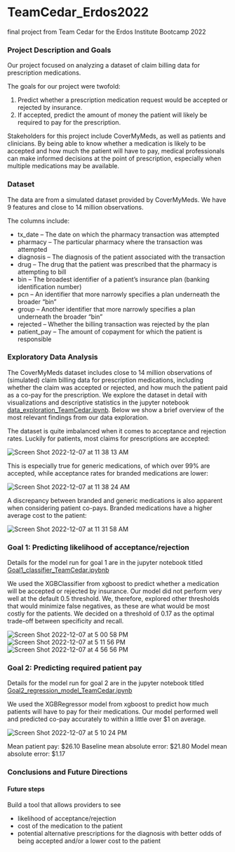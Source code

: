 # TeamCedar_Erdos2022
final project from Team Cedar for the Erdos Institute Bootcamp 2022

### Project Description and Goals

Our project focused on analyzing a dataset of claim billing data for prescription medications. 

The goals for our project were twofold:

1) Predict whether a prescription medication request would be accepted or rejected by insurance.
2) If accepted, predict the amount of money the patient will likely be required to pay for the prescription.

Stakeholders for this project include CoverMyMeds, as well as patients and clinicians. By being able to know whether a medication is likely to be accepted and how much the patient will have to pay, medical professionals can make informed decisions at the point of prescription, especially when multiple medications may be available. 

### Dataset

The data are from a simulated dataset provided by CoverMyMeds. We have 9 features and close to 14 million observations. 

The columns include:
* tx_date – The date on which the pharmacy transaction was attempted
* pharmacy – The particular pharmacy where the transaction was attempted
* diagnosis – The diagnosis of the patient associated with the transaction
* drug – The drug that the patient was prescribed that the pharmacy is attempting to bill
* bin – The broadest identifier of a patient’s insurance plan (banking identification number)
* pcn – An identifier that more narrowly specifies a plan underneath the broader “bin”
* group – Another identifier that more narrowly specifies a plan underneath the broader “bin”
* rejected – Whether the billing transaction was rejected by the plan
* patient_pay – The amount of copayment for which the patient is responsible

### Exploratory Data Analysis

The CoverMyMeds dataset includes close to 14 million observations of (simulated) claim billing data for prescription medications, including whether the claim was accepted or rejected, and how much the patient paid as a co-pay for the prescription. We explore the dataset in detail with visualizations and descriptive statistics in the jupyter notebook [data_exploration_TeamCedar.ipynb](https://github.com/MareikeJaniak/TeamCedar_Erdos2022/blob/70c4e53e819df312f7c8578a277ce516ffaf1182/data_exploration_TeamCedar.ipynb). Below we show a brief overview of the most relevant findings from our data exploration. 

The dataset is quite imbalanced when it comes to acceptance and rejection rates. Luckily for patients, most claims for prescriptions are accepted:

![Screen Shot 2022-12-07 at 11 38 13 AM](https://user-images.githubusercontent.com/30602072/206237666-28babee1-cdbe-4d74-b182-5c3c62c4402b.png)

This is especially true for generic medications, of which over 99% are accepted, while acceptance rates for branded medications are lower:

![Screen Shot 2022-12-07 at 11 38 24 AM](https://user-images.githubusercontent.com/30602072/206237601-91cad3c6-7ff0-41dc-a8f3-9e5231f5b673.png)

A discrepancy between branded and generic medications is also apparent when considering patient co-pays. Branded medications have a higher average cost to the patient:

![Screen Shot 2022-12-07 at 11 31 58 AM](https://user-images.githubusercontent.com/30602072/206236166-b154653d-5852-4725-8300-c11d4bfb44f4.png)

### Goal 1: Predicting likelihood of acceptance/rejection

Details for the model run for goal 1 are in the jupyter notebook titled [Goal1_classifier_TeamCedar.ipybnb](https://github.com/MareikeJaniak/TeamCedar_Erdos2022/blob/d9e685a8f80e8f92484632150767bb58f2471908/Goal1_classifier_TeamCedar.ipynb)

We used the XGBClassifier from xgboost to predict whether a medication will be accepted or rejected by insurance. Our model did not perform very well at the default 0.5 threshold. We, therefore, explored other thresholds that would minimize false negatives, as these are what would be most costly for the patients. We decided on a threshold of 0.17 as the optimal trade-off between specificity and recall. 

![Screen Shot 2022-12-07 at 5 00 58 PM](https://user-images.githubusercontent.com/30602072/206326489-558fb19e-cc1e-4655-9716-939c5c291d02.png)
![Screen Shot 2022-12-07 at 5 11 56 PM](https://user-images.githubusercontent.com/30602072/206326507-f87010df-a59e-4092-b968-424b4e03b18a.png)
![Screen Shot 2022-12-07 at 4 56 56 PM](https://user-images.githubusercontent.com/30602072/206326523-e1f1901c-29f7-4901-ad0f-dfe7e1287e09.png)

### Goal 2: Predicting required patient pay

Details for the model run for goal 2 are in the jupyter notebook titled [Goal2_regression_model_TeamCedar.ipynb](https://github.com/MareikeJaniak/TeamCedar_Erdos2022/blob/46561d1d929cb6f052b16678b51433d031e1bad0/Goal2_regression_model_TeamCedar.ipynb)

We used the XGBRegressor model from xgboost to predict how much patients will have to pay for their medications. Our model performed well and predicted co-pay accurately to within a little over $1 on average. 

![Screen Shot 2022-12-07 at 5 10 24 PM](https://user-images.githubusercontent.com/30602072/206325443-0c6c5a39-1fa5-4c59-883c-2ee435775de0.png)

Mean patient pay: $26.10
Baseline mean absolute error: $21.80
Model mean absolute error: $1.17

### Conclusions and Future Directions

#### Future steps
Build a tool that allows providers to see 
* likelihood of acceptance/rejection
* cost of the medication to the patient
* potential alternative prescriptions for the diagnosis with better odds of being accepted and/or a lower cost to the patient
